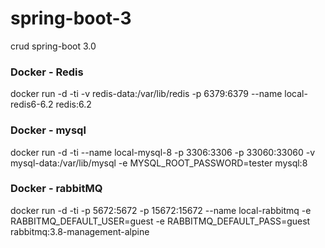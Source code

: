 # spring-boot-3
crud spring-boot 3.0

### Docker - Redis
docker run -d -ti -v redis-data:/var/lib/redis -p 6379:6379 --name local-redis6-6.2 redis:6.2

### Docker - mysql
docker run -d -ti --name local-mysql-8 -p 3306:3306 -p 33060:33060 -v mysql-data:/var/lib/mysql -e MYSQL_ROOT_PASSWORD=tester mysql:8

### Docker - rabbitMQ
docker run -d -ti -p 5672:5672 -p 15672:15672 --name local-rabbitmq -e RABBITMQ_DEFAULT_USER=guest -e RABBITMQ_DEFAULT_PASS=guest rabbitmq:3.8-management-alpine
